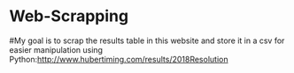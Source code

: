 # Web-Scrapping
#My goal is to scrap the results table in this website and store it in a csv for easier manipulation using Python:http://www.hubertiming.com/results/2018Resolution
